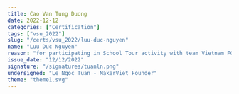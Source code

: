 ```yaml
---
title: Cao Van Tung Duong
date: 2022-12-12
categories: ["Certification"]
tags: ["vsu_2022"]
slug: "/certs/vsu_2022/luu-duc-nguyen"
name: "Luu Duc Nguyen"
reason: "for participating in School Tour activity with team Vietnam FGC"
issue_date: "12/12/2022"
signature: "/signatures/tuanln.png"
undersigned: "Le Ngoc Tuan - MakerViet Founder"
theme: "theme1.svg"
---
```

